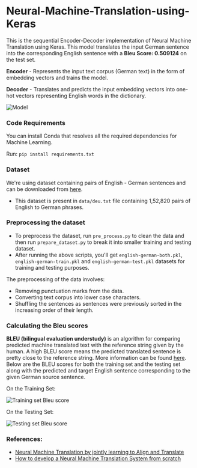 # Neural-Machine-Translation-using-Keras
This is the sequential Encoder-Decoder implementation of Neural Machine Translation using Keras. This model translates the input German sentence into the corresponding English sentence with a **Bleu Score: 0.509124** on the test set.

**Encoder** - Represents the input text corpus (German text) in the form of embedding vectors and trains the model.

**Decoder** - Translates and predicts the input embedding vectors into one-hot vectors representing English words in the dictionary.

![Model](https://github.com/vibhor98/Neural-Machine-Translation-using-Keras/blob/master/images/model.png)

### Code Requirements
You can install Conda that resolves all the required dependencies for Machine Learning.

Run: `pip install requirements.txt`

### Dataset
We're using dataset containing pairs of English - German sentences and can be downloaded from [here](http://www.manythings.org/anki/).
* This dataset is present in `data/deu.txt` file containing 1,52,820 pairs of English to German phrases.

### Preprocessing the dataset
* To preprocess the dataset, run `pre_process.py` to clean the data and then run `prepare_dataset.py` to break it into smaller training and testing dataset.
* After running the above scripts, you'll get `english-german-both.pkl`, `english-german-train.pkl` and `english-german-test.pkl` datasets for training and testing purposes.

The preprocessing of the data involves:
* Removing punctuation marks from the data.
* Converting text corpus into lower case characters.
* Shuffling the sentences as sentences were previously sorted in the increasing order of their length.

### Calculating the Bleu scores
**BLEU (bilingual evaluation understudy)** is an algorithm for comparing predicted machine translated text with the reference string given by the human. A high BLEU score means the predicted translated sentence is pretty close to the reference string. More information can be found [here](https://en.wikipedia.org/wiki/BLEU). Below are the BLEU scores for both the training set and the testing set along with the predicted and target English sentence corresponding to the given German source sentence.

On the Training Set:

![Training set Bleu score](https://github.com/vibhor98/Neural-Machine-Translation-using-Keras/blob/master/images/train_bleu.png)

On the Testing Set:

![Testing set Bleu score](https://github.com/vibhor98/Neural-Machine-Translation-using-Keras/blob/master/images/test_bleu.png)

### References:
* [Neural Machine Translation by jointly learning to Align and Translate](https://arxiv.org/pdf/1409.0473v7.pdf)
* [How to develop a Neural Machine Translation System from scratch](https://machinelearningmastery.com/develop-neural-machine-translation-system-keras/)
